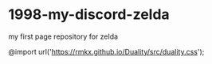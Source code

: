# 1998-my-discord-zelda
my first page repository for zelda

@import url('https://rmkx.github.io/Duality/src/duality.css');

